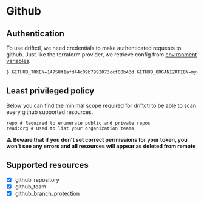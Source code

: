 # Github

## Authentication

To use driftctl, we need credentials to make authenticated requests to github. Just like the terraform provider, we retrieve config from [environment variables](https://registry.terraform.io/providers/integrations/github/latest/docs#argument-reference).

```bash
$ GITHUB_TOKEN=14758f1afd44c09b7992073ccf00b43d GITHUB_ORGANIZATION=my-org driftctl scan --to github+tf
```

## Least privileged policy

Below you can find the minimal scope required for driftctl to be able to scan every github supported resources.

```shell
repo # Required to enumerate public and private repos
read:org # Used to list your organization teams
```

**⚠️ Beware that if you don't set correct permissions for your token, you won't see any errors and all resources will appear as deleted from remote**

## Supported resources

- [x] github_repository
- [x] github_team
- [x] github_branch_protection
